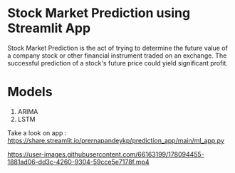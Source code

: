 # Stock Market Prediction using Streamlit App
Stock Market Prediction is the act of trying to determine the future value of a company stock or other financial instrument traded on an exchange. The successful prediction of a stock's future price could yield significant profit.
# Models
1)  ARIMA
2)  LSTM </br>

Take a look on app : https://share.streamlit.io/prernapandeykp/prediction_app/main/ml_app.py


https://user-images.githubusercontent.com/66163199/178094455-1881ad06-dd3c-4260-9304-59cce5e7178f.mp4

